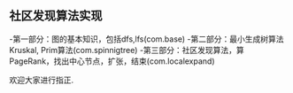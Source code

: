 社区发现算法实现
-----

 -第一部分：图的基本知识，包括dfs,lfs(com.base)
 -第二部分：最小生成树算法Kruskal, Prim算法(com.spinnigtree)
 -第三部分：社区发现算法，算PageRank，找出中心节点，扩张，结束(com.localexpand)

欢迎大家进行指正.
